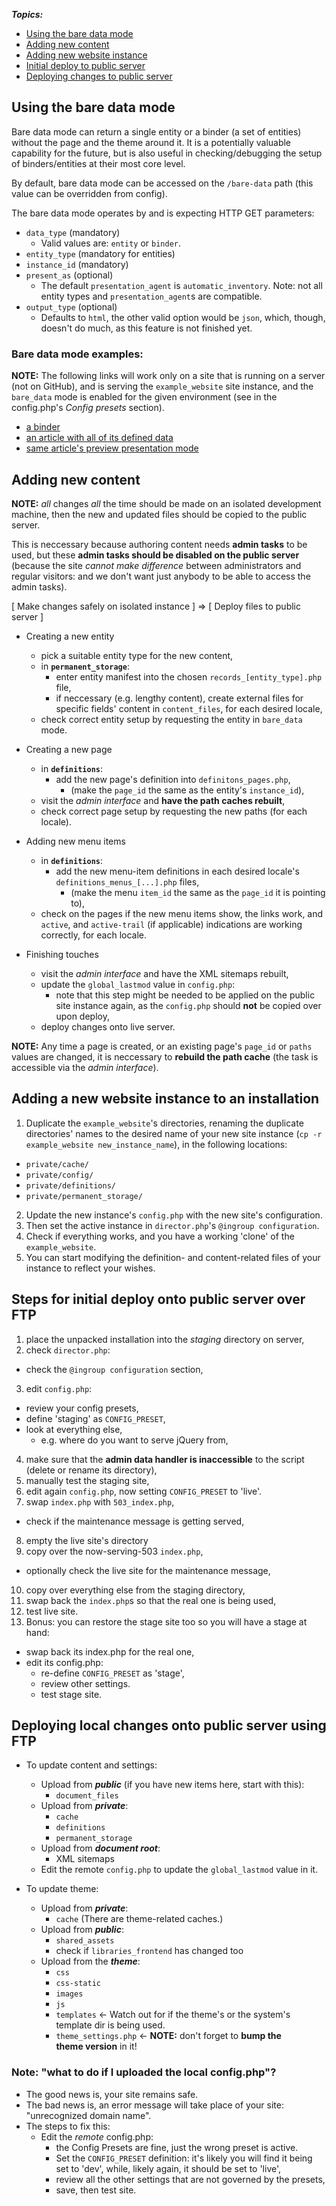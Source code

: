 
<!--HIGH-->

**_Topics:_**

- [Using the bare data mode](#anchor--bare-data-mode)
- [Adding new content](#anchor--adding-new-content)
- [Adding new website instance](#anchor--new-website)
- [Initial deploy to public server](#anchor--initial-deploy)
- [Deploying changes to public server](#anchor--deploying-changes)

<!--/HIGH-->

## <span class="anchor" id="anchor--bare-data-mode"></span>Using the bare data mode

Bare data mode can return a single entity or a binder (a set of entities) without the page and the theme around it. It is a potentially valuable capability for the future, but is also useful in checking/debugging the setup of binders/entities at their most core level.

By default, bare data mode can be accessed on the `/bare-data` path (this value can be overridden from config).

The bare data mode operates by and is expecting HTTP GET parameters:

- `data_type` (mandatory)
  - Valid values are: `entity` or `binder`.
- `entity_type` (mandatory for entities)
- `instance_id` (mandatory)
- `present_as` (optional)
  - The default `presentation_agent` is `automatic_inventory`. Note: not all
    entity types and `presentation_agent`s are compatible.
- `output_type` (optional)
  - Defaults to `html`, the other valid option would be `json`, which, though,
    doesn't do much, as this feature is not finished yet.

### Bare data mode examples:

**NOTE:** The following links will work only on a site that is running on a server (not on GitHub), and is serving the `example_website` site instance, and the `bare_data` mode is enabled for the given environment (see in the config.php's _Config presets_ section).

- [a binder]([[base_path]]bare-data?data_type=binder&amp;instance_id=footer_default)
- [an article with all of its defined data]([[base_path]]bare-data?data_type=entity&amp;entity_type=article&amp;instance_id=article-1)
- [same article's preview presentation mode]([[base_path]]bare-data?data_type=entity&amp;entity_type=article&amp;instance_id=article-1&amp;present_as=article_preview)


## <span class="anchor" id="anchor--adding-new-content"></span>Adding new content

**NOTE:** _all_ changes _all_ the time should be made on an isolated development machine, then the new and updated files should be copied to the public server.

This is neccessary because authoring content needs **admin&nbsp;tasks** to be used,
but these **admin&nbsp;tasks should be disabled on the public server** (because the
site _cannot make difference_ between administrators and regular visitors: and we don't
want just anybody to be able to access the admin tasks).

<!--HIGH-->

[ Make changes safely on isolated instance ] &rArr; [ Deploy files to public server ]

<!--/HIGH-->

<!--TICKETS-->

- Creating a new entity

  - pick a suitable entity type for the new content,
  - in **`permanent_storage`**:
      - enter entity manifest into the chosen `records_[entity_type].php` file,
      - if neccessary (e.g. lengthy content), create external files for specific
        fields' content in `content_files`, for each desired locale,
  - check correct entity setup by requesting the entity in `bare_data` mode.

- Creating a new page

  - in **`definitions`**:
      - add the new page's definition into `definitons_pages.php`,
          - (make the `page_id` the same as the entity's `instance_id`),
  - visit the _admin interface_ and **have the path&nbsp;caches rebuilt**,
  - check correct page setup by requesting the new paths (for each locale).

- Adding new menu items

  - in **`definitions`**:
      - add the new menu-item definitions in each desired locale's
        `definitions_menus_[...].php` files,
          - (make the menu `item_id` the same as the `page_id` it is pointing
            to),
  - check on the pages if the new menu items show, the links work, and `active`,
    and `active-trail` (if applicable) indications are working correctly, for
    each locale.

- Finishing touches

  - visit the _admin interface_ and have the XML sitemaps rebuilt,
  - update the `global_lastmod` value in `config.php`:
     - note that this step might be needed to be applied on the public site
       instance again, as the `config.php` should **not** be copied over upon
       deploy,
  - deploy changes onto live server.

<!--/TICKETS-->

**NOTE:** Any time a page is created, or an existing page's `page_id` or `paths`
values are changed, it is neccessary to **rebuild the path&nbsp;cache** (the task
is accessible via the _admin interface_).


## <span class="anchor" id="anchor--new-website"></span>Adding a new website instance to an installation

1. Duplicate the `example_website`'s directories, renaming the duplicate
   directories' names to the desired name of your new site instance (`cp -r example_website new_instance_name`), in the following locations:
  - `private/cache/`
  - `private/config/`
  - `private/definitions/`
  - `private/permanent_storage/`
2. Update the new instance's `config.php` with the new site's configuration.
3. Then set the active instance in `director.php`'s `@ingroup configuration`.
4. Check if everything works, and you have a working 'clone' of the
   `example_website`.
5. You can start modifying the definition- and content-related files of your
   instance to reflect your wishes.


## <span class="anchor" id="anchor--initial-deploy"></span>Steps for initial deploy onto public server over FTP

1. place the unpacked installation into the _staging_ directory on server,
2. check `director.php`:
  - check the `@ingroup configuration` section,
3. edit `config.php`:
  - review your config presets,
  - define 'staging' as `CONFIG_PRESET`,
  - look at everything else,
      - e.g. where do you want to serve jQuery from,
4. make sure that the **admin data handler is inaccessible** to the script
   (delete or rename its directory),
5. manually test the staging site,
6. edit again `config.php`, now setting `CONFIG_PRESET` to 'live'.
7. swap `index.php` with `503_index.php`,
  - check if the maintenance message is getting served,
8. empty the live site's directory
9. copy over the now-serving-503 `index.php`,
  - optionally check the live site for the maintenance message,
10. copy over everything else from the staging directory,
11. swap back the `index.php`s so that the real one is being used,
12. test live site.
13. Bonus: you can restore the stage site too so you will have a stage at hand:
  - swap back its index.php for the real one,
  - edit its config.php:
      - re-define `CONFIG_PRESET` as 'stage',
      - review other settings.
      - test stage site.

## <span class="anchor" id="anchor--deploying-changes"></span>Deploying local changes onto public server using FTP

<!--TICKETS-->

- To update content and settings:

  - Upload from **_public_** (if you have new items here, start with this):
      - `document_files`
  - Upload from **_private_**:
      - `cache`
      - `definitions`
      - `permanent_storage`
  - Upload from **_document root_**:
      - XML sitemaps
  - Edit the remote `config.php` to update the `global_lastmod` value in it.

- To update theme:

  - Upload from **_private_**:
      - `cache` (There are theme-related caches.)
  - Upload from **_public_**:
      - `shared_assets`
      - check if `libraries_frontend` has changed too
  - Upload from the **_theme_**:
      - `css`
      - `css-static`
      - `images`
      - `js`
      - `templates` &larr; Watch out for if the theme's or the system's template dir is being used.
      - `theme_settings.php` &larr; **NOTE:** don't forget to **bump the theme&nbsp;version** in it!

<!--/TICKETS-->

### Note: "what to do if I uploaded the local config.php"?

- The good news is, your site remains safe.
- The bad news is, an error message will take place of your site: "unrecognized domain name".
- The steps to fix this:
  - Edit the _remote_ config.php:
      - the Config Presets are fine, just the wrong preset is active.
      - Set the `CONFIG_PRESET` definition: it's likely you will find it being set to 'dev', while, likely again, it should be set to 'live',
      - review all the other settings that are not governed by the presets,
      - save, then test site.
